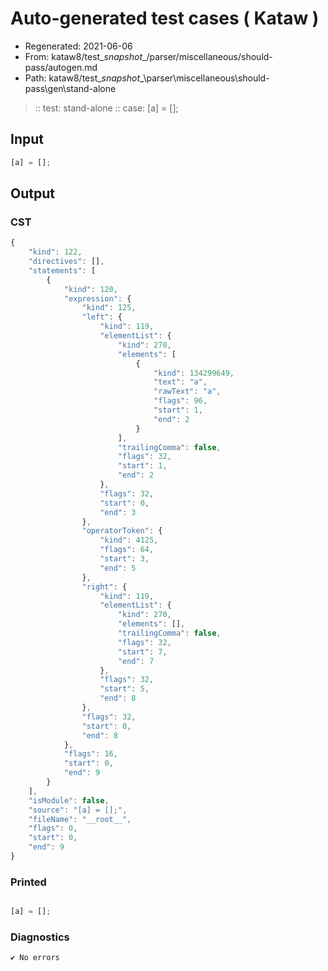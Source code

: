 # Auto-generated test cases ( Kataw )
- Regenerated: 2021-06-06
- From: kataw8/test\__snapshot__/parser/miscellaneous/should-pass/autogen.md
- Path: kataw8/test\__snapshot__\parser\miscellaneous\should-pass\gen\stand-alone
> :: test: stand-alone
> :: case: [a] = [];
## Input

`````js
[a] = [];
`````
## Output

### CST

```javascript
{
    "kind": 122,
    "directives": [],
    "statements": [
        {
            "kind": 120,
            "expression": {
                "kind": 125,
                "left": {
                    "kind": 119,
                    "elementList": {
                        "kind": 270,
                        "elements": [
                            {
                                "kind": 134299649,
                                "text": "a",
                                "rawText": "a",
                                "flags": 96,
                                "start": 1,
                                "end": 2
                            }
                        ],
                        "trailingComma": false,
                        "flags": 32,
                        "start": 1,
                        "end": 2
                    },
                    "flags": 32,
                    "start": 0,
                    "end": 3
                },
                "operatorToken": {
                    "kind": 4125,
                    "flags": 64,
                    "start": 3,
                    "end": 5
                },
                "right": {
                    "kind": 119,
                    "elementList": {
                        "kind": 270,
                        "elements": [],
                        "trailingComma": false,
                        "flags": 32,
                        "start": 7,
                        "end": 7
                    },
                    "flags": 32,
                    "start": 5,
                    "end": 8
                },
                "flags": 32,
                "start": 0,
                "end": 8
            },
            "flags": 16,
            "start": 0,
            "end": 9
        }
    ],
    "isModule": false,
    "source": "[a] = [];",
    "fileName": "__root__",
    "flags": 0,
    "start": 0,
    "end": 9
}
```

### Printed

```javascript

[a] = [];
```

### Diagnostics

```javascript
✔ No errors
```


